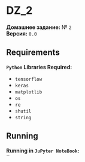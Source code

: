# DZ_2
**Домашнее задание:** № `2`
<br>**Версия:** `0.0`
<br>

## Requirements
**`Python` Libraries Required:**
- `tensorflow`
- `keras`
- `matplotlib`
- `os`
- `re`
- `shutil`
- `string`

## Running
**Running in `JuPyter NoteBook`:**
<br> ``
